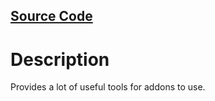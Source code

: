 ﻿## [Source Code](https://github.com/Metalloriff/reguilded-addon-sdk/tree/main/src/addonLib)

# Description
Provides a lot of useful tools for addons to use.
